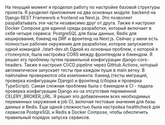 На текущий момент я проделал работу по настройке базовой структуры проекта. Я разделил приложение на два основных модуля: backend на Django REST Framework и frontend на Next.js. Это позволяет разрабатывать эти части независимо друг от друга. Также я настроил Docker Compose для единой среды разработки, который включает в себя четыре сервиса: PostgreSQL для базы данных, Redis для кеширования, бэкенд на DRF и фронтенд на Next.js. Сейчас у меня есть полностью рабочее окружение для разработки, которое запускается одной командой ./start-dev.sh Одной из основных проблем, с которой я столкнулся, была настройка CORS между фронтендом и бэкендом. Я решил эту проблему путем правильной конфигурации django-cors-headers. Также я настроил CI/CD pipeline через GitHub Actions, который автоматически запускает тесты при каждом пуше в main ветку. В пайплайне проверяются оба компонента: бэкенд (тесты миграций, проверка конфигурации Django) и фронтенд (сборка и проверка TypeScript). Самая сложная проблема была с бэкендом в CI - падала проверка конфигурации Django из-за отсутствия переменной CELERY_BROKER_URL. Я решил это добавлением всех необходимых переменных окружения в job CI, включая тестовые значения для базы данных и Redis. Еще одной сложностью была настройка healthcheck для сервисов PostgreSQL и Redis в Docker Compose, чтобы обеспечить правильный порядок запуска сервисов.